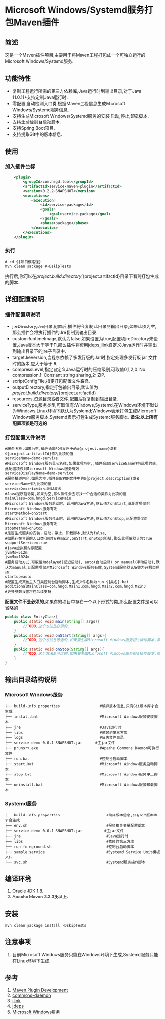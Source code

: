 # Microsoft Windows/Systemd服务打包Maven插件
## 简述
这是一个Maven插件项目,主要用于将Maven工程打包成一个可独立运行的Microsoft Windows/Systemd服务.
## 功能特性
- 复制工程运行所需的第三方依赖库,Java运行时到输出目录,对于Java 11.0.11+支持定制Java运行时.
- 零配置,自动检测入口类,根据Maven工程信息生成Microsoft Windows/Systemd服务信息.
- 支持生成Microsoft Windows/Systemd服务的安装,启动,停止,卸载脚本.
- 支持生成控制台启动脚本.
- 支持Spring Boot项目.
- 支持提取Git中的版本信息.
## 使用
### 加入插件坐标
```xml
    <plugin>
        <groupId>com.hngd.tool</groupId>
        <artifactId>service-maven-plugin</artifactId>
        <version>0.2.2-SNAPSHOT</version>
        <executions>
            <execution>
                <id>service-package</id>
                <goals>
                    <goal>service-package</goal>
                </goals>
                <phase>package</phase>
            </execution>
        </executions>
    </plugin>
```
### 执行
```shell
# cd ${项目根路径}
mvn clean package #-DskipTests
```
执行后,你可以在${project.build.directory}/${project.artifactId}目录下看到打包生成的脚本.
## 详细配置说明
### 插件配置项说明
- jreDirectory,Jre目录,配置后,插件将会复制此目录到输出目录,如果此项为空,那么插件会将执行插件的Jre复制到输出目录.
- customRuntimeImage,默认为false,如果设置为true,配置项jreDirectory未设置,Java版本大于等于11,那么插件将使用jdeps,jlink自定义Java运行时并输出到输出目录下的jre子目录中.
- targetJreVersion,当程序依赖了多发行版的Jar时,指定处理多发行版 jar 文件时的版本,应大于等于 9.
- compressLevel,指定自定义Java运行时的压缩级别,可取值0,1,2;0: No compression,1: Constant string sharing,2: ZIP.
- scriptConfigFile,指定打包配置文件路径.
- outputDirectory,指定打包输出目录,默认值为${project.build.directory}/${project.artifactId}
- resources,资源目录或者文件,配置后将复制到输出目录.
- serviceType,服务类型,可取值有:Windows,Systemd,在Windows环境下默认为Windows,Linux环境下默认为Systemd;Windows表示打包生成Microsoft Windows服务脚本,Systemd表示打包生成Systemd服务脚本.
**备注:以上所有配置项都是可选的**
### 打包配置文件说明
```properties
#服务名称,如果为空,插件会取POM文件中的${project.name}或者${project.artifactId}作为此项的值
serviceName=demo-service        
#Microsoft Windows服务显示名称,如果此项为空,,插件会取serviceName作为此项的值,此配置项仅对Microsoft Windows服务有效
serviceDisplayName=demo-service
#服务描述内容,如果为空,插件会取POM文件中的${project.description}或者serviceName作为此项的值
serviceDescription=测试服务
#Java程序启动类,如果为空,那么插件会去寻找一个合适的类作为此项的值
mainClass=com.hngd.ServiceMain
#Microsoft Windows服务启动时，调用的Java方法,默认值为onStart,此配置项仅对Microsoft Windows服务有效
startMethod=onStart     
#Microsoft Windows服务停止时，调用的Java方法,默认值为onStop,此配置项仅对Microsoft Windows服务有效
stopMethod=onStop
#是否生成服务的安装，启动，停止，卸载脚本,默认为false,
#如果存在合适的入口类(同时存在main,onStart,onStop方法),那么此项值默认为true
supportService=true
#java虚拟机内存配置
jvmMs=512m
jvmMx=1024m
#服务启动方式,可取值为delayed(延迟启动), auto(自动启动) or manual(手动启动),默认为manual,此配置项仅对Microsoft Windows服务有效,Systemd服务默认安装为开机自启动
startup=auto
#配置生成其他主入口类控制台启动脚本,生成文件名称为run.${类名}.bat
additionalMainClass=com.hngd.Main1,com.hngd.Main2,com.hngd.Main3
#更多参数设置将在后续支持
```
**配置文件不是必须的**,如果你的项目中存在一个以下形式的类,那么配置文件是可以省略的
```java
public class EntryClass{
    public static void main(String[] args){
        //TODO,这个方法是必须的,
    }
    public static void onStart(String[] args){
        //TODO,这个方法是可选的,如果要生成Microsoft Windows服务相关操作脚本,那么这个方法是必须的
    }
    public static void onStop(String[] args){
        //TODO,这个方法是可选的,如果要生成Microsoft Windows服务相关操作脚本,那么这个方法是必须的
    }
}
```
## 输出目录结构说明
### Microsoft Windows服务

```shell
├── build-info.properties                  #编译版本信息,只有Git版本库才会生成
├── install.bat                            #Microsoft Windows服务安装脚本
├── jre                                    #Java运行时
├── libs                                   #依赖的第三方库
├── logs                                   #日志文件目录
├── service-demo-0.0.1-SNAPSHOT.jar      #主jar文件
├── prunsrv.exe                            #Apache Commons Daemon可执行文件
├── run.bat                                #控制台启动脚本
├── start.bat                              #Microsoft Windows服务启动脚本
├── stop.bat                               #Microsoft Windows服务停止脚本
└── uninstall.bat                          #Microsoft Windows服务卸载脚本
```
### Systemd服务
```shell
├── build-info.properties                     #编译版本信息,只有Git版本库才会生成
├── env.sh                                    #服务相关变量配置脚本
├── service-demo-0.0.1-SNAPSHOT.jar          #主jar文件
├── jre                                       #Java运行时
├── libs                                      #依赖的第三方库
├── run-foreground.sh                         #控制台启动脚本
├── sample.service                            #Systemd Service Unit模板文件
└── svc.sh                                    #Systemd服务操作脚本
```
## 编译环境
1. Oracle JDK 1.8.
2. Apache Maven 3.3.3及以上.
## 安装
```shell
mvn clean package install -DskipTests
```
## 注意事项
1. 目前Microsoft Windows服务只能在Windows环境下生成,Systemd服务只能在Linux环境下生成.
## 参考
1. [Maven Plugin Development](https://maven.apache.org/plugin-developers/index.html)
2. [commons-daemon]( http://commons.apache.org/proper/commons-daemon/procrun.html )
3. [jlink]( https://docs.oracle.com/en/java/javase/17/docs/specs/man/jlink.html )
4. [jdeps]( https://docs.oracle.com/en/java/javase/17/docs/specs/man/jdeps.html )
5. [Microsoft Windows服务](https://docs.microsoft.com/zh-cn/dotnet/framework/windows-services/)